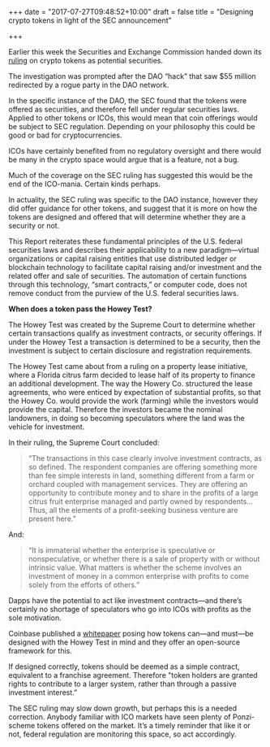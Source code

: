 +++
date = "2017-07-27T09:48:52+10:00"
draft = false
title = "Designing crypto tokens in light of the SEC announcement"

+++

Earlier this week the Securities and Exchange Commission handed down its [ruling](https://www.sec.gov/news/press-release/2017-131) on crypto tokens as potential securities.

The investigation was prompted after the DAO “hack” that saw $55 million redirected by a rogue party in the DAO network.

In the specific instance of the DAO, the SEC found that the tokens were offered as securities, and therefore fell under regular securities laws. Applied to other tokens or ICOs, this would mean that coin offerings would be subject to SEC regulation. Depending on your philosophy this could be good or bad for cryptocurrencies.

ICOs have certainly benefited from no regulatory oversight and there would be many in the crypto space would argue that is a feature, not a bug.

Much of the coverage on the SEC ruling has suggested this would be the end of the ICO-mania. Certain kinds perhaps.

In actuality, the SEC ruling was specific to the DAO instance, however they did offer guidance for other tokens, and suggest that it is more on how the tokens are designed and offered that will determine whether they are a security or not.

This Report reiterates these fundamental principles of the U.S. federal securities laws and describes their applicability to a new paradigm—virtual organizations or capital raising entities that use distributed ledger or blockchain technology to facilitate capital raising and/or investment and the related offer and sale of securities. The automation of certain functions through this technology, “smart contracts,” or computer code, does not remove conduct from the purview of the U.S. federal securities laws.

**When does a token pass the Howey Test?**

The Howey Test was created by the Supreme Court to determine whether certain transactions qualify as investment contracts, or security offerings. If under the Howey Test a transaction is determined to be a security, then the investment is subject to certain disclosure and registration requirements.

The Howey Test came about from a ruling on a property lease initiative, where a Florida citrus farm decided to lease half of its property to finance an additional development. The way the Howery Co. structured the lease agreements, who were enticed by expectation of substantial profits, so that the Howey Co. would provide the work (farming) while the investors would provide the capital. Therefore the investors became the nominal landowners, in doing so becoming speculators where the land was the vehicle for investment.

In their ruling, the Supreme Court concluded:

> “The transactions in this case clearly involve investment contracts, as so defined. The respondent companies are offering something more than fee simple interests in land, something different from a farm or orchard coupled with management services. They are offering an opportunity to contribute money and to share in the profits of a large citrus fruit enterprise managed and partly owned by respondents…Thus, all the elements of a profit-seeking business venture are present here.”

And:

> “It is immaterial whether the enterprise is speculative or nonspeculative, or whether there is a sale of property with or without intrinsic value. What matters is whether the scheme involves an investment of money in a common enterprise with profits to come solely from the efforts of others.”
 
Dapps have the potential to act like investment contracts—and there’s certainly no shortage of speculators who go into ICOs with profits as the sole motivation.

Coinbase published a [whitepaper](https://www.coinbase.com/legal/securities-law-framework.pdf) posing how tokens can—and must—be designed with the Howey Test in mind and they offer an open-source framework for this.

If designed correctly, tokens should be deemed as a simple contract, equivalent to a franchise agreement. Therefore "token holders are granted rights to contribute to a larger system, rather than through a passive investment interest.”

The SEC ruling may slow down growth, but perhaps this is a needed correction. Anybody familiar with ICO markets have seen plenty of Ponzi-scheme tokens offered on the market. It’s a timely reminder that like it or not, federal regulation are monitoring this space, so act accordingly.
